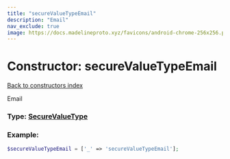 ```yaml
---
title: "secureValueTypeEmail"
description: "Email"
nav_exclude: true
image: https://docs.madelineproto.xyz/favicons/android-chrome-256x256.png
---
```

# Constructor: secureValueTypeEmail  
[Back to constructors index](/API_docs/constructors/index.md)



Email




### Type: [SecureValueType](/API_docs/types/SecureValueType.md)


### Example:

```php
$secureValueTypeEmail = ['_' => 'secureValueTypeEmail'];
```  
